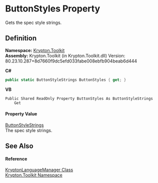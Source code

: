 # ButtonStyles Property


Gets the spec style strings.



## Definition
**Namespace:** <a href="79d2eac2-21f4-54ff-7552-b20c33c30600.md">Krypton.Toolkit</a>  
**Assembly:** Krypton.Toolkit (in Krypton.Toolkit.dll) Version: 80.23.10.287+8d7660f9dc5efd033fabe008ebfb904beab6d444

**C#**
``` C#
public static ButtonStyleStrings ButtonStyles { get; }
```
**VB**
``` VB
Public Shared ReadOnly Property ButtonStyles As ButtonStyleStrings
	Get
```



#### Property Value
<a href="1a0be75c-6aa5-b592-22f8-c2bed956cc3c.md">ButtonStyleStrings</a>  
The spec style strings.

## See Also


#### Reference
<a href="dac09113-2984-9ef4-34e6-8be84cc38189.md">KryptonLanguageManager Class</a>  
<a href="79d2eac2-21f4-54ff-7552-b20c33c30600.md">Krypton.Toolkit Namespace</a>  

